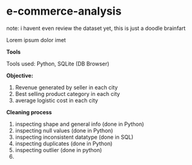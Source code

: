 # e-commerce-analysis

note: i havent even review the dataset yet, this is just a doodle brainfart

Lorem ipsum dolor imet

**Tools**

Tools used: Python, SQLite (DB Browser)

**Objective:**

1. Revenue generated by seller in each city
2. Best selling product category in each city
3. average logistic cost in each city

**Cleaning process**

1. inspecting shape and general info (done in Python)
2. inspecting null values (done in Python)
3. inspecting inconsistent datatype (done in SQL)
4. inspecting duplicates (done in Python)
5. inspecting outlier (done in python)
6. 

